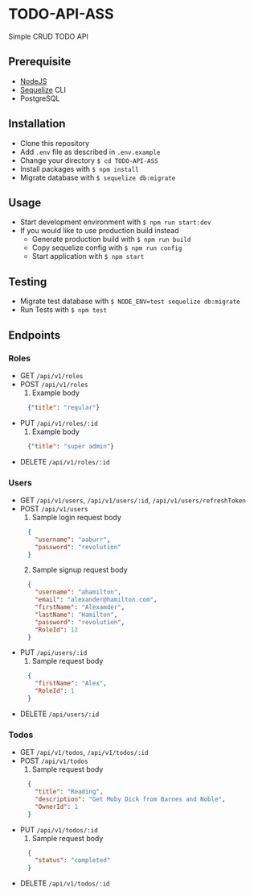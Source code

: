 # TODO-API-ASS
Simple CRUD TODO API

## Prerequisite
- [NodeJS](https://nodejs.org)
- [Sequelize](http://docs.sequelizejs.com/manual/installation/getting-started.html) CLI
- PostgreSQL

## Installation
- Clone this repository
- Add `.env` file as described in `.env.example`
- Change your directory `$ cd TODO-API-ASS`
- Install packages with `$ npm install`
- Migrate database with `$ sequelize db:migrate`

## Usage
- Start development environment with `$ npm run start:dev`
- If you would like to use production build instead
  - Generate production build with `$ npm run build`
  - Copy sequelize config with `$ npm run config`
  - Start application with `$ npm start`

## Testing
- Migrate test database with `$ NODE_ENV=test sequelize db:migrate`
- Run Tests with `$ npm test`

## Endpoints
### Roles
- GET `/api/v1/roles`
- POST `/api/v1/roles`
  1. Example body
    ```json
      {"title": "regular"}
    ```
- PUT `/api/v1/roles/:id`
  1. Example body
    ```json
      {"title": "super admin"}
    ```
- DELETE `/api/v1/roles/:id`

### Users
- GET `/api/v1/users`, `/api/v1/users/:id`, `/api/v1/users/refreshToken`
- POST `/api/v1/users`
  1. Sample login request body
    ```json
      {
        "username": "aaburr",
        "password": "revolution"
      }
    ```
  2. Sample signup request body
    ```json
      {
        "username": "ahamilton",
        "email": "alexander@hamilton.com",
        "firstName": "Alexamder",
        "lastName": "Hamilton",
        "password": "revolution",
        "RoleId": 12
      }
    ```
- PUT `/api/users/:id`
  1. Sample request body
    ```json
      {
        "firstName": "Alex",
        "RoleId": 1
      }
    ```
- DELETE `/api/users/:id`

### Todos
- GET `/api/v1/todos`, `/api/v1/todos/:id`
- POST `/api/v1/todos`
  1. Sample request body
    ```json
      {
        "title": "Reading",
        "description": "Get Moby Dick from Barnes and Noble",
        "OwnerId": 1
      }
    ```
- PUT `/api/v1/todos/:id`
  1. Sample request body
    ```json
      {
        "status": "completed"
      }
    ```
- DELETE `/api/v1/todos/:id`